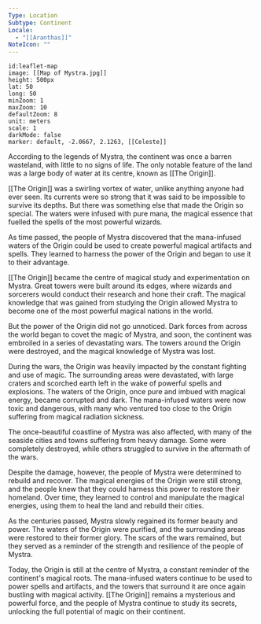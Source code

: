 ```yaml
---
Type: Location
Subtype: Continent
Locale:
  - "[[Aranthas]]"
NoteIcon: ""
---
```

```leaflet
id:leaflet-map
image: [[Map of Mystra.jpg]]
height: 500px
lat: 50
long: 50
minZoom: 1
maxZoom: 10
defaultZoom: 8
unit: meters
scale: 1
darkMode: false
marker: default, -2.0667, 2.1263, [[Celeste]]
```

According to the legends of Mystra, the continent was once a barren wasteland, with little to no signs of life. The only notable feature of the land was a large body of water at its centre, known as [[The Origin]].

[[The Origin]] was a swirling vortex of water, unlike anything anyone had ever seen. Its currents were so strong that it was said to be impossible to survive its depths. But there was something else that made the Origin so special. The waters were infused with pure mana, the magical essence that fuelled the spells of the most powerful wizards.

As time passed, the people of Mystra discovered that the mana-infused waters of the Origin could be used to create powerful magical artifacts and spells. They learned to harness the power of the Origin and began to use it to their advantage.

[[The Origin]] became the centre of magical study and experimentation on Mystra. Great towers were built around its edges, where wizards and sorcerers would conduct their research and hone their craft. The magical knowledge that was gained from studying the Origin allowed Mystra to become one of the most powerful magical nations in the world.

But the power of the Origin did not go unnoticed. Dark forces from across the world began to covet the magic of Mystra, and soon, the continent was embroiled in a series of devastating wars. The towers around the Origin were destroyed, and the magical knowledge of Mystra was lost.

During the wars, the Origin was heavily impacted by the constant fighting and use of magic. The surrounding areas were devastated, with large craters and scorched earth left in the wake of powerful spells and explosions. The waters of the Origin, once pure and imbued with magical energy, became corrupted and dark. The mana-infused waters were now toxic and dangerous, with many who ventured too close to the Origin suffering from magical radiation sickness.

The once-beautiful coastline of Mystra was also affected, with many of the seaside cities and towns suffering from heavy damage. Some were completely destroyed, while others struggled to survive in the aftermath of the wars.

Despite the damage, however, the people of Mystra were determined to rebuild and recover. The magical energies of the Origin were still strong, and the people knew that they could harness this power to restore their homeland. Over time, they learned to control and manipulate the magical energies, using them to heal the land and rebuild their cities.

As the centuries passed, Mystra slowly regained its former beauty and power. The waters of the Origin were purified, and the surrounding areas were restored to their former glory. The scars of the wars remained, but they served as a reminder of the strength and resilience of the people of Mystra.

Today, the Origin is still at the centre of Mystra, a constant reminder of the continent's magical roots. The mana-infused waters continue to be used to power spells and artifacts, and the towers that surround it are once again bustling with magical activity. [[The Origin]] remains a mysterious and powerful force, and the people of Mystra continue to study its secrets, unlocking the full potential of magic on their continent.